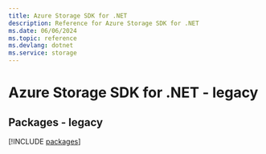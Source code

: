 ```yaml
---
title: Azure Storage SDK for .NET
description: Reference for Azure Storage SDK for .NET
ms.date: 06/06/2024
ms.topic: reference
ms.devlang: dotnet
ms.service: storage
---
```

# Azure Storage SDK for .NET - legacy
## Packages - legacy
[!INCLUDE [packages](storage-index.md)]